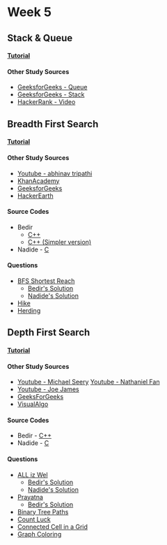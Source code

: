 # Week 5

## Stack & Queue

#### [Tutorial]()

#### Other Study Sources
- [GeeksforGeeks - Queue](https://www.geeksforgeeks.org/queue-set-1introduction-and-array-implementation/)
- [GeeksforGeeks - Stack](https://www.geeksforgeeks.org/stack-data-structure-introduction-program/)
- [HackerRank - Video](https://www.youtube.com/watch?v=wjI1WNcIntg)

## Breadth First Search

#### [Tutorial]()

#### Other Study Sources
- [Youtube - abhinav tripathi](https://www.youtube.com/watch?v=bIA8HEEUxZI)
- [KhanAcademy](https://www.khanacademy.org/computing/computer-science/algorithms/breadth-first-search/a/the-breadth-first-search-algorithm)
- [GeeksforGeeks](https://www.geeksforgeeks.org/breadth-first-traversal-for-a-graph/)
- [HackerEarth](https://www.hackerearth.com/practice/algorithms/graphs/breadth-first-search/tutorial/)
 
#### Source Codes
- Bedir 
	- [C++](https://github.com/BedirT/AlgorithmsL/blob/master/Algorithms/Graph/bfs.cpp)
	- [C++ (Simpler version)](https://github.com/BedirT/Algorithms_and_DS/blob/master/Algorithms/Graph/bfs_simple.cpp)	
- Nadide - [C](https://github.com/nadide/ACM-ICPC/blob/master/codes/graph_BFS.c)

#### Questions
- [BFS Shortest Reach](https://www.hackerrank.com/challenges/bfsshortreach)
	- [Bedir's Solution](https://github.com/BedirT/AlgorithmsL/blob/master/Problems/HackerRank/Algorithms/Graph%20Theory/Breadth%20First%20Search%20_%20Shortest%20Reach.cpp)
	- [Nadide's Solution](https://github.com/nadide/ACM-ICPC/blob/master/problems/hackerrank/graph/breadthFirstSearchShortestPath.c)
- [Hike](http://www.spoj.com/problems/HIKE/)
- [Herding](http://www.spoj.com/problems/HERDING/)



## Depth First Search

#### [Tutorial]()

#### Other Study Sources
- [Youtube - Michael Seery](https://www.youtube.com/watch?v=bkROCj-BTWE)   [Youtube - Nathaniel Fan](https://www.youtube.com/watch?v=mE_PCK0oFyo)
- [Youtube - Joe James](https://www.youtube.com/watch?v=tlPuVe5Otio)
- [GeeksForGeeks](http://www.geeksforgeeks.org/depth-first-traversal-for-a-graph/)
- [VisualAlgo](http://visualgo.net/dfsbfs)
 
#### Source Codes
- Bedir - [C++](https://github.com/BedirT/AlgorithmsL/blob/master/Algorithms/Graph/dfs.cpp)
- Nadide - [C](https://github.com/nadide/ACM-ICPC/blob/master/codes/graph_DFS.c)

#### Questions
- [ALL iz Wel](http://www.spoj.com/problems/ALLIZWEL/)
	- [Bedir's Solution](https://github.com/BedirT/AlgorithmsL/blob/master/Problems/Curriculum%20Q's/Week%205/ALLIZZWELL.cpp)
	- [Nadide's Solution](https://github.com/nadide/ACM-ICPC/blob/master/problems/spoj/X_allIzzWell.c)
- [Prayatna](http://www.spoj.com/problems/CAM5/)
	- [Bedir's Solution](https://github.com/BedirT/AlgorithmsL/blob/master/Problems/Curriculum%20Q's/Week%205/Prayatna.cpp)
- [Binary Tree Paths](https://leetcode.com/problems/binary-tree-paths/) 
- [Count Luck](https://www.hackerrank.com/challenges/count-luck)
- [Connected Cell in a Grid](https://www.hackerrank.com/challenges/connected-cell-in-a-grid)
- [Graph Coloring](http://codeforces.com/problemset/problem/662/B)
